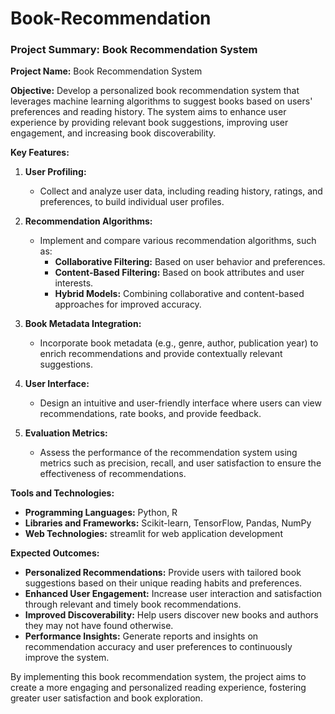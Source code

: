 # Book-Recommendation
### Project Summary: Book Recommendation System

**Project Name:** Book Recommendation System

**Objective:** Develop a personalized book recommendation system that leverages machine learning algorithms to suggest books based on users' preferences and reading history. The system aims to enhance user experience by providing relevant book suggestions, improving user engagement, and increasing book discoverability.

**Key Features:**

1. **User Profiling:**
   - Collect and analyze user data, including reading history, ratings, and preferences, to build individual user profiles.

2. **Recommendation Algorithms:**
   - Implement and compare various recommendation algorithms, such as:
     - **Collaborative Filtering:** Based on user behavior and preferences.
     - **Content-Based Filtering:** Based on book attributes and user interests.
     - **Hybrid Models:** Combining collaborative and content-based approaches for improved accuracy.

3. **Book Metadata Integration:**
   - Incorporate book metadata (e.g., genre, author, publication year) to enrich recommendations and provide contextually relevant suggestions.

4. **User Interface:**
   - Design an intuitive and user-friendly interface where users can view recommendations, rate books, and provide feedback.

5. **Evaluation Metrics:**
   - Assess the performance of the recommendation system using metrics such as precision, recall, and user satisfaction to ensure the effectiveness of recommendations.

**Tools and Technologies:**

- **Programming Languages:** Python, R
- **Libraries and Frameworks:** Scikit-learn, TensorFlow, Pandas, NumPy
- **Web Technologies:** streamlit for web application development

**Expected Outcomes:**

- **Personalized Recommendations:** Provide users with tailored book suggestions based on their unique reading habits and preferences.
- **Enhanced User Engagement:** Increase user interaction and satisfaction through relevant and timely book recommendations.
- **Improved Discoverability:** Help users discover new books and authors they may not have found otherwise.
- **Performance Insights:** Generate reports and insights on recommendation accuracy and user preferences to continuously improve the system.

By implementing this book recommendation system, the project aims to create a more engaging and personalized reading experience, fostering greater user satisfaction and book exploration.
